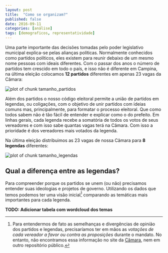 ```yaml
---
layout: post
title:  "Como se organizam?"
published: false
date: 2016-09-11
categories: [análise]
tags: [demograficos, representatividade]
---
```




Uma parte importante das decisões tomadas pelo poder legislativo municipal explica-se pelas alianças políticas. Normalmente conhecidos como partidos políticos, eles existem para reunir debaixo de um mesmo nome pessoas com ideais diferentes. Com o passar dos anos o número de partidos tem crescido em todo o país, e isso não é diferente em Campina, na última eleição colocamos **12 partidos** diferentes em apenas 23 vagas da Câmara:

![plot of chunk tamanho_partidos](/vereadorescg-site/figure/source/05-como-se-organizam/2016-09-11-como-se-organizam/tamanho_partidos-1.png)

Além dos partidos o nosso código eleitoral permite a união de partidos em legendas, ou coligações, com o objetivo de unir partidos com ideias comuns mas, principalmente, para formatar o processo eleitoral. Que como todos sabem não é tão fácil de entender e explicar como o do prefeito. Em linhas gerais, cada legenda recebe a somatória de todos os votos de seus vereadores e com isso sabe quantas vagas terá na Câmara. Com isso a prioridade é dos vereadores mais votados da legenda.

Na última eleição distribuimos as 23 vagas de nossa Cãmara para **8 legendas** diferentes:

![plot of chunk tamanho_legendas](/vereadorescg-site/figure/source/05-como-se-organizam/2016-09-11-como-se-organizam/tamanho_legendas-1.png)

## Qual a diferença entre as legendas?

Para compreender porque os partidos se unem (ou não) precisamos entender suas ideologias e projetos de governo. Utilizando os dados que temos podemos ter uma visão inicial[^footnote_dados_ideais] comparando as temáticas mais importantes para cada legenda.

**TODO: Adicionar tabela com wordcloud dos temas**

[^footnote_dados_ideais]: Para entendermos de fato as semelhanças e divergências de opinião dos partidos e legendas, precisaríamos ter em mãos as *votações de cada vereador a favor ou contra as proposições* durante o mandato. No entanto, não encontramos essa informação no site da [Cãmara](https://www.campinagrande.pb.leg.br/), nem em outro repositório público.





